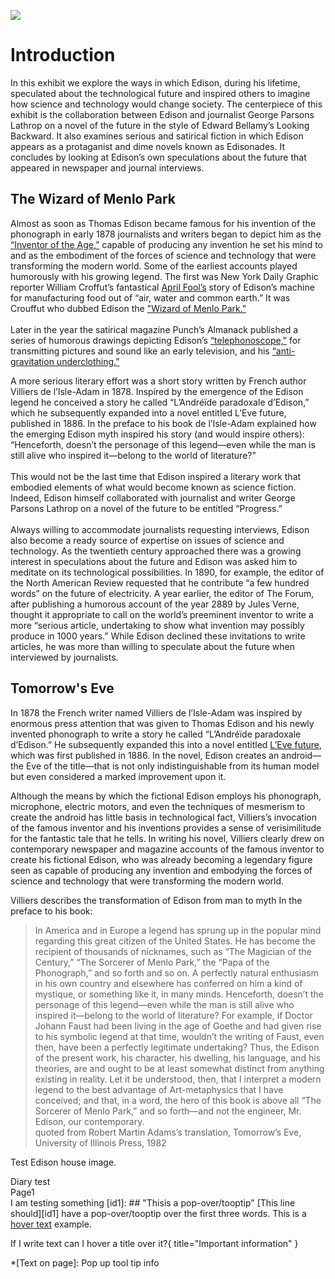 <a href="https://juncture-digital.org"><img src="https://juncture-digital.org/images/ve-button.png"></a>

<param ve-config 
       title="Edison Sci-Fi Exhibit"
       author="The Edison Papers Project"
       banner="https://iiif.juncture-digital.org/banner/?url=https://upload.wikimedia.org/wikipedia/commons/6/6e/S%C3%A3o_Paulo_city_%28Bela_Vista%29_%28banner_esVoy%29.jpg" 
       layout="vertical">

<!-- Entities discussed throughout the essay are typically defined before the essay text and
     are thus available in all text.  Entity identifiers (QIDs) can be found in either
     Wikipedia or Wikidata (https://www.wikidata.org)> -->

<param title="Thomas Alva Edison" eid="Q8743" aliases="Edison" aliases="Thomas Edison">

# Introduction

In this exhibit we explore the ways in which Edison, during his lifetime, speculated about the technological future and inspired others to imagine how science and technology would change society.  The centerpiece of this exhibit is the collaboration between Edison and journalist George Parsons Lathrop on a novel of the future in the style of Edward Bellamy’s Looking Backward.  It also examines serious and satirical fiction  in which Edison appears as a protaganist and dime novels known as Edisonades.  It concludes by looking at Edison’s own speculations about the future that appeared in newspaper and journal interviews.

<param ve-graphic img="https://edison.rutgers.edu/images/sci-fi/scifi-lookingbackward02.jpeg">

## The Wizard of Menlo Park

Almost as soon as Thomas Edison became famous for his invention of the phonograph in early 1878 journalists and writers began to depict him as the [“Inventor of the Age,”](http://edisondigital.rutgers.edu/document/MBSB10561) capable of producing any invention he set his mind to and as the embodiment of the forces of science and technology that were transforming the modern world. Some of the earliest accounts played humorously with his growing legend. The first was New York Daily Graphic reporter William Croffut’s fantastical [April Fool’s](http://edisondigital.rutgers.edu/document/MBSB10470X) story of Edison’s machine for manufacturing food out of “air, water and common earth.”  It was Crouffut who dubbed Edison the ["Wizard of Menlo Park."](http://edisondigital.rutgers.edu/document/MBSB10500X)<br><br>Later in the year the satirical magazine Punch’s Almanack published a series of humorous drawings depicting Edison’s [“telephonoscope,”](https://digi.ub.uni-heidelberg.de/diglit/punch_almanack1879/0006/image) for transmitting pictures and sound like an early television, and his [“anti-gravitation underclothing.”](https://digi.ub.uni-heidelberg.de/diglit/punch_almanack1879/0002/image) 

<param ve-graphic img="https://edison.rutgers.edu/images/sci-fi/sci-fi-wizard01.jpeg">

A more serious literary effort was a short story written by French author Villiers de l’Isle-Adam in 1878.  Inspired by the emergence of the Edison legend he conceived a story he called “L’Andréïde paradoxale d’Edison,” which he subsequently expanded into a novel entitled L’Eve future, published in 1886. In the preface to his book de l’Isle-Adam explained how the emerging Edison myth inspired his story (and would inspire others): “Henceforth, doesn’t the personage of this legend—even while the man is still alive who inspired it—belong to the world of literature?”<br><br>This would not be the last time that Edison inspired a literary work that embodied elements of what would become known as science fiction.  Indeed, Edison himself collaborated with journalist and writer George Parsons Lathrop on a novel of the future to be entitled “Progress.” <br><br>Always willing to accommodate journalists requesting interviews, Edison also become a ready source of expertise on issues of science and technology. As the twentieth century approached there was a growing interest in speculations about the future and Edison was asked him to meditate on its technological possibilities. In 1890, for example, the editor of the North American Review requested that he contribute “a few hundred words” on the future of electricity. A year earlier, the editor of The Forum, after publishing a humorous account of the year 2889 by Jules Verne, thought it appropriate to call on the world’s preeminent inventor to write a more “serious article, undertaking to show what invention may possibly produce in 1000 years.” While Edison declined these invitations to write articles, he was more than willing to speculate about the future when interviewed by journalists. 

<param ve-graphic img="https://edison.rutgers.edu/images/sci-fi/sci-fi-wizard03.jpeg">

## Tomorrow's Eve

In 1878 the French writer named Villiers de l’Isle-Adam  was inspired by enormous press attention that was given to Thomas Edison and his newly invented phonograph to write a story he called “L’Andréïde paradoxale d’Edison.”  He subsequently expanded this into a novel entitled  [L’Eve future](https://archive.org/details/lvefuture00villuoft/page/n7/mode/2up), which was first published in 1886.  In the novel, Edison creates an android—the Eve of the title—that is not only indistinguishable from its human model but even considered a marked improvement upon it.

<param ve-graphic img="https://edison.rutgers.edu/images/sci-fi/sci-fi-tomorrow01.jpeg">

Although the means by which the fictional Edison employs his phonograph, microphone, electric motors, and even the techniques of mesmerism to create the android has little basis in technological fact, Villiers’s invocation of the famous inventor and his inventions provides a sense of verisimilitude for the fantastic tale that he tells.  In writing his novel, Villiers clearly drew on contemporary newspaper and magazine accounts of the famous inventor to create his fictional Edison, who was already becoming a legendary figure seen as capable of producing any invention and embodying the forces of science and technology that were transforming the modern world.   

<param ve-graphic img="https://edison.rutgers.edu/images/sci-fi/sci-fi-tomorrow02.jpeg">

Villiers describes the transformation of Edison from man to myth In the preface to his book:
> In America and in Europe a legend has sprung up in the popular mind regarding this great citizen of the United States.  He has become the recipient of thousands of nicknames, such as “The Magician of the Century,” “The Sorcerer of Menlo Park,” the “Papa of the Phonograph,” and so forth and so on.  A perfectly natural enthusiasm in his own country and elsewhere has conferred on him a kind of mystique, or something like it, in many minds. Henceforth, doesn’t the personage of this legend—even while the man is still alive who inspired it—belong to the world of literature?  For example, if Doctor Johann Faust had been living in the age of Goethe and had given rise to his symbolic legend at that time, wouldn’t the writing of Faust, even then, have been a perfectly legitimate undertaking? Thus, the Edison of the present work, his character, his dwelling, his language, and his theories, are and ought to be at least somewhat distinct from anything existing in reality. Let it be understood, then, that I interpret a modern legend to the best advantage of Art-metaphysics that I have conceived; and that, in a word, the hero of this book is above all “The Sorcerer of Menlo Park,” and so forth—and not the engineer, Mr. Edison, our contemporary. <br>quoted from Robert Martin Adams’s translation, Tomorrow’s Eve, University of Illinois Press, 1982

<param ve-graphic img="https://npgallery.nps.gov/EDIS/GetAsset/e860efd487064363908948af44adea73/original.jpg?">
Test Edison house image.

Diary test<br>
Page1<br>
I am testing something
[id1]: ## "Thisis a pop-over/tooptip"
[This line should][id1] have a pop-over/tooptip over the first three words. 
This is a [hover text](## "your hover text") example.

If I write text can I hover a title over it?{ title="Important information" }

*[Text on page]: Pop up tool tip info


<param ve-image manifest="https://edisondigital.rutgers.edu/iiif/MA001"
seq="5">


